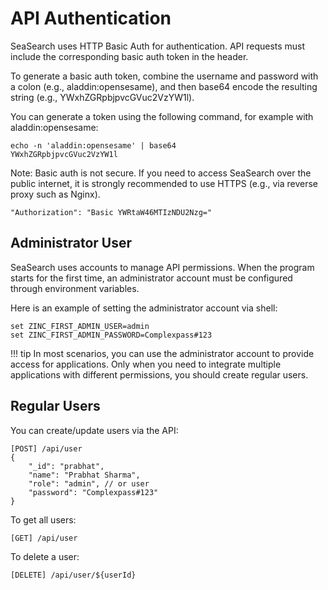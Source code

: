 # API Authentication
SeaSearch uses HTTP Basic Auth for authentication. API requests must include the corresponding basic auth token in the header.

To generate a basic auth token, combine the username and password with a colon (e.g., aladdin:opensesame), and then base64 encode the resulting string (e.g., YWxhZGRpbjpvcGVuc2VzYW1l).

You can generate a token using the following command, for example with aladdin:opensesame:

```
echo -n 'aladdin:opensesame' | base64
YWxhZGRpbjpvcGVuc2VzYW1l
```
Note: Basic auth is not secure. If you need to access SeaSearch over the public internet, it is strongly recommended to use HTTPS (e.g., via reverse proxy such as Nginx).
```
"Authorization": "Basic YWRtaW46MTIzNDU2Nzg="
```

## Administrator User
SeaSearch uses accounts to manage API permissions. When the program starts for the first time, an administrator account must be configured through environment variables.

Here is an example of setting the administrator account via shell:
```
set ZINC_FIRST_ADMIN_USER=admin
set ZINC_FIRST_ADMIN_PASSWORD=Complexpass#123
```
!!! tip 
    In most scenarios, you can use the administrator account to provide access for applications. Only when you need to integrate multiple applications with different permissions, you should create regular users.


## Regular Users
You can create/update users via the API:
```
[POST] /api/user
{ 
    "_id": "prabhat",
    "name": "Prabhat Sharma",
    "role": "admin", // or user
    "password": "Complexpass#123"
}
```
To get all users:
```
[GET] /api/user
```
To delete a user:
```
[DELETE] /api/user/${userId}
```
